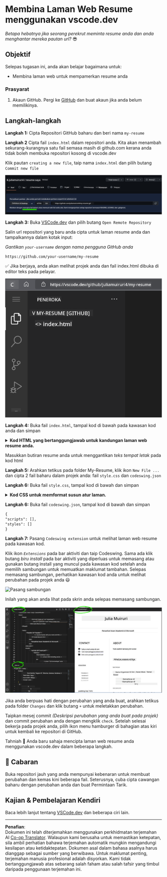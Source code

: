 <!--
CO_OP_TRANSLATOR_METADATA:
{
  "original_hash": "bd3aa6d2b879c30ea496c43aec1c49ed",
  "translation_date": "2025-08-29T09:34:54+00:00",
  "source_file": "8-code-editor/1-using-a-code-editor/assignment.md",
  "language_code": "ms"
}
-->
# Membina Laman Web Resume menggunakan vscode.dev

_Betapa hebatnya jika seorang perekrut meminta resume anda dan anda menghantar mereka pautan url?_ 😎

## Objektif

Selepas tugasan ini, anda akan belajar bagaimana untuk:

- Membina laman web untuk mempamerkan resume anda

### Prasyarat

1. Akaun GitHub. Pergi ke [GitHub](https://github.com/) dan buat akaun jika anda belum memilikinya.

## Langkah-langkah

**Langkah 1:** Cipta Repositori GitHub baharu dan beri nama `my-resume`

**Langkah 2** Cipta fail `index.html` dalam repositori anda. Kita akan menambah sekurang-kurangnya satu fail semasa masih di github.com kerana anda tidak boleh membuka repositori kosong di vscode.dev

Klik pautan `creating a new file`, taip nama `index.html` dan pilih butang `Commit new file`

![Cipta fail baharu di github.com](../../../../translated_images/new-file-github.com.c886796d800e8056561829a181be1382c5303da9d902d8b2dd82b68a4806e21f.ms.png)

**Langkah 3:** Buka [VSCode.dev](https://vscode.dev) dan pilih butang `Open Remote Repository`

Salin url repositori yang baru anda cipta untuk laman resume anda dan tampalkannya dalam kotak input:

_Gantikan `your-username` dengan nama pengguna GitHub anda_

```
https://github.com/your-username/my-resume
```

✅ Jika berjaya, anda akan melihat projek anda dan fail index.html dibuka di editor teks pada pelayar.

![Cipta fail baharu](../../../../translated_images/project-on-vscode.dev.e79815a9a95ee7feac72ebe5c941c91279716be37c575dbdbf2f43bea2c7d8b6.ms.png)

**Langkah 4:** Buka fail `index.html`, tampal kod di bawah pada kawasan kod anda dan simpan

<details>
    <summary><b>Kod HTML yang bertanggungjawab untuk kandungan laman web resume anda.</b></summary>
    
        <html>

            <head>
                <link href="style.css" rel="stylesheet">
                <link rel="stylesheet" href="https://cdnjs.cloudflare.com/ajax/libs/font-awesome/5.15.4/css/all.min.css">
                <title>Nama Anda Di Sini!</title>
            </head>
            <body>
                <header id="header">
                    <!-- header resume dengan nama dan jawatan anda -->
                    <h1>Nama Anda Di Sini!</h1>
                    <hr>
                    Peranan Anda!
                    <hr>
                </header>
                <main>
                    <article id="mainLeft">
                        <section>
                            <h2>HUBUNGI</h2>
                            <!-- maklumat hubungan termasuk media sosial -->
                            <p>
                                <i class="fa fa-envelope" aria-hidden="true"></i>
                                <a href="mailto:username@domain.top-level domain">Tulis email anda di sini</a>
                            </p>
                            <p>
                                <i class="fab fa-github" aria-hidden="true"></i>
                                <a href="github.com/yourGitHubUsername">Tulis nama pengguna anda di sini!</a>
                            </p>
                            <p>
                                <i class="fab fa-linkedin" aria-hidden="true"></i>
                                <a href="linkedin.com/yourLinkedInUsername">Tulis nama pengguna anda di sini!</a>
                            </p>
                        </section>
                        <section>
                            <h2>KEMAHIRAN</h2>
                            <!-- kemahiran anda -->
                            <ul>
                                <li>Kemahiran 1!</li>
                                <li>Kemahiran 2!</li>
                                <li>Kemahiran 3!</li>
                                <li>Kemahiran 4!</li>
                            </ul>
                        </section>
                        <section>
                            <h2>PENDIDIKAN</h2>
                            <!-- pendidikan anda -->
                            <h3>Tulis kursus anda di sini!</h3>
                            <p>
                                Tulis institusi anda di sini!
                            </p>
                            <p>
                                Tarikh Mula - Tarikh Tamat
                            </p>
                        </section>            
                    </article>
                    <article id="mainRight">
                        <section>
                            <h2>TENTANG</h2>
                            <!-- tentang anda -->
                            <p>Tulis sedikit tentang diri anda!</p>
                        </section>
                        <section>
                            <h2>PENGALAMAN KERJA</h2>
                            <!-- pengalaman kerja anda -->
                            <h3>Jawatan</h3>
                            <p>
                                Nama Organisasi Di Sini | Bulan Mula – Bulan Tamat
                            </p>
                            <ul>
                                    <li>Tugas 1 - Tulis apa yang anda lakukan!</li>
                                    <li>Tugas 2 - Tulis apa yang anda lakukan!</li>
                                    <li>Tulis hasil/impak daripada sumbangan anda</li>
                                    
                            </ul>
                            <h3>Jawatan 2</h3>
                            <p>
                                Nama Organisasi Di Sini | Bulan Mula – Bulan Tamat
                            </p>
                            <ul>
                                    <li>Tugas 1 - Tulis apa yang anda lakukan!</li>
                                    <li>Tugas 2 - Tulis apa yang anda lakukan!</li>
                                    <li>Tulis hasil/impak daripada sumbangan anda</li>
                                    
                            </ul>
                        </section>
                    </article>
                </main>
            </body>
        </html>
</details>

Masukkan butiran resume anda untuk menggantikan _teks tempat letak_ pada kod html

**Langkah 5:** Arahkan tetikus pada folder My-Resume, klik ikon `New File ...` dan cipta 2 fail baharu dalam projek anda: fail `style.css` dan `codeswing.json`

**Langkah 6:** Buka fail `style.css`, tampal kod di bawah dan simpan

<details>
        <summary><b>Kod CSS untuk memformat susun atur laman.</b></summary>
            
            body {
                font-family: 'Segoe UI', Tahoma, Geneva, Verdana, sans-serif;
                font-size: 16px;
                max-width: 960px;
                margin: auto;
            }
            h1 {
                font-size: 3em;
                letter-spacing: .6em;
                padding-top: 1em;
                padding-bottom: 1em;
            }

            h2 {
                font-size: 1.5em;
                padding-bottom: 1em;
            }

            h3 {
                font-size: 1em;
                padding-bottom: 1em;
            }
            main { 
                display: grid;
                grid-template-columns: 40% 60%;
                margin-top: 3em;
            }
            header {
                text-align: center;
                margin: auto 2em;
            }

            section {
                margin: auto 1em 4em 2em;
            }

            i {
                margin-right: .5em;
            }

            p {
                margin: .2em auto
            }

            hr {
                border: none;
                background-color: lightgray;
                height: 1px;
            }

            h1, h2, h3 {
                font-weight: 100;
                margin-bottom: 0;
            }
            #mainLeft {
                border-right: 1px solid lightgray;
            }
            
</details>

**Langkah 6:** Buka fail `codeswing.json`, tampal kod di bawah dan simpan

    {
    "scripts": [],
    "styles": []
    }

**Langkah 7:** Pasang `Codeswing extension` untuk melihat laman web resume pada kawasan kod.

Klik ikon _`Extensions`_ pada bar aktiviti dan taip Codeswing. Sama ada klik butang _biru install_ pada bar aktiviti yang diperluas untuk memasang atau gunakan butang install yang muncul pada kawasan kod setelah anda memilih sambungan untuk memuatkan maklumat tambahan. Selepas memasang sambungan, perhatikan kawasan kod anda untuk melihat perubahan pada projek anda 😃

![Pasang sambungan](../../../../8-code-editor/images/install-extension.gif)

Inilah yang akan anda lihat pada skrin anda selepas memasang sambungan.

![Sambungan Codeswing dalam tindakan](../../../../translated_images/after-codeswing-extension-pb.0ebddddcf73b550994947a9084e35e2836c713ae13839d49628e3c764c1cfe83.ms.png)

Jika anda berpuas hati dengan perubahan yang anda buat, arahkan tetikus pada folder `Changes` dan klik butang `+` untuk meletakkan perubahan.

Taipkan mesej commit _(Deskripsi perubahan yang anda buat pada projek)_ dan commit perubahan anda dengan mengklik `check`. Setelah selesai bekerja pada projek anda, pilih ikon menu hamburger di bahagian atas kiri untuk kembali ke repositori di GitHub.

Tahniah 🎉 Anda baru sahaja mencipta laman web resume anda menggunakan vscode.dev dalam beberapa langkah.

## 🚀 Cabaran

Buka repositori jauh yang anda mempunyai kebenaran untuk membuat perubahan dan kemas kini beberapa fail. Seterusnya, cuba cipta cawangan baharu dengan perubahan anda dan buat Permintaan Tarik.

## Kajian & Pembelajaran Kendiri

Baca lebih lanjut tentang [VSCode.dev](https://code.visualstudio.com/docs/editor/vscode-web?WT.mc_id=academic-0000-alfredodeza) dan beberapa ciri lain.

---

**Penafian**:  
Dokumen ini telah diterjemahkan menggunakan perkhidmatan terjemahan AI [Co-op Translator](https://github.com/Azure/co-op-translator). Walaupun kami berusaha untuk memastikan ketepatan, sila ambil perhatian bahawa terjemahan automatik mungkin mengandungi kesilapan atau ketidaktepatan. Dokumen asal dalam bahasa asalnya harus dianggap sebagai sumber yang berwibawa. Untuk maklumat penting, terjemahan manusia profesional adalah disyorkan. Kami tidak bertanggungjawab atas sebarang salah faham atau salah tafsir yang timbul daripada penggunaan terjemahan ini.